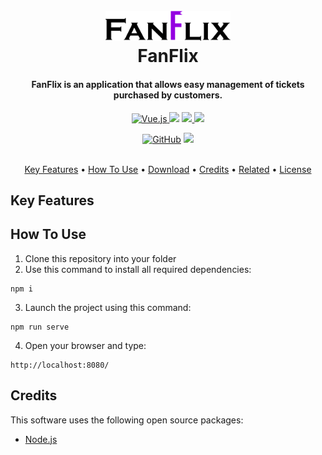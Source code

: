 <h1 align="center">
  <br>
  <a href=""><img src="public/img/icons/fanflix.png" alt="FanFlix" width="200"></a>
  <br>
  FanFlix
  <br>
</h1>

<h4 align="center">FanFlix is an application that allows easy management of tickets purchased by customers.</h4>

<p align="center">
  <a href="https://vuejs.org/">
    <img src="https://img.shields.io/badge/vuejs-%2335495e.svg?style=for-the-badge&logo=vuedotjs&logoColor=%234FC08D"
         alt="Vue.js">
  </a>
   <a href="https://vuetifyjs.com/en/"><img src="https://img.shields.io/badge/Vuetify-1867C0?style=for-the-badge&logo=vuetify&logoColor=AEDDFF"></a>
  <a href="https://nodejs.org/en/">
      <img src="https://img.shields.io/badge/node.js-6DA55F?style=for-the-badge&logo=node.js&logoColor=white">
  </a>
  <a href="https://babeljs.io/">
    <img src="https://img.shields.io/badge/Babel-F9DC3e?style=for-the-badge&logo=babel&logoColor=black">
  </a>
</p>

<p align="center">
	<a href="#"><img alt="GitHub" src="https://img.shields.io/github/license/OlexTix/FanFlix"></a>
	<img src="https://img.shields.io/website-up-down-green-red/https/pulsebook.herokuapp.com.svg?style=flat-square"></a><br><br>

</p>

<p align="center">
  <a href="#key-features">Key Features</a> •
  <a href="#how-to-use">How To Use</a> •
  <a href="#download">Download</a> •
  <a href="#credits">Credits</a> •
  <a href="#related">Related</a> •
  <a href="#license">License</a>
</p>

## Key Features

## How To Use

1. Clone this repository into your folder
2. Use this command to install all required dependencies:
```
npm i
```
3. Launch the project using this command:
```
npm run serve
```
4. Open your browser and type:
```
http://localhost:8080/
```
## Credits

This software uses the following open source packages:

- [Node.js](https://nodejs.org/)

